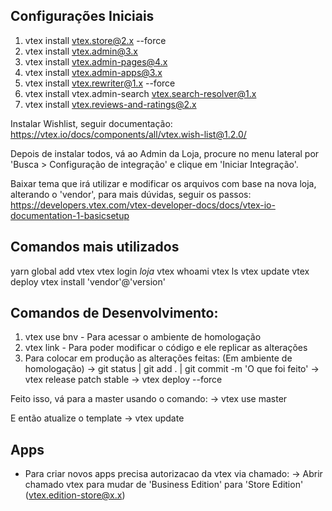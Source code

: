 ## Configurações Iniciais

1) vtex install vtex.store@2.x --force
2) vtex install vtex.admin@3.x
3) vtex install vtex.admin-pages@4.x
4) vtex install vtex.admin-apps@3.x
5) vtex install vtex.rewriter@1.x --force
6) vtex install vtex.admin-search vtex.search-resolver@1.x
7) vtex install vtex.reviews-and-ratings@2.x

Instalar Wishlist, seguir documentação:
https://vtex.io/docs/components/all/vtex.wish-list@1.2.0/

Depois de instalar todos, vá ao Admin da Loja, procure no menu lateral por 'Busca > Configuração de integração' e clique em 'Iniciar Integração'.

Baixar tema que irá utilizar e modificar os arquivos com base na nova loja, alterando o 'vendor', para mais dúvidas, seguir os passos:
https://developers.vtex.com/vtex-developer-docs/docs/vtex-io-documentation-1-basicsetup

## Comandos mais utilizados

yarn global add vtex
vtex login *loja*
vtex whoami
vtex ls
vtex update
vtex deploy
vtex install 'vendor'@'version'

## Comandos de Desenvolvimento:
1) vtex use bnv - Para acessar o ambiente de homologação
2) vtex link - Para poder modificar o código e ele replicar as alterações
3) Para colocar em produção as alterações feitas:
	(Em ambiente de homologação)
	-> git status | git add . | git commit -m 'O que foi feito'
	-> vtex release patch stable
	-> vtex deploy --force

Feito isso, vá para a master usando o comando:
-> vtex use master

E então atualize o template
-> vtex update

## Apps

* Para criar novos apps precisa autorizacao da vtex via chamado:
-> Abrir chamado vtex para mudar de 'Business Edition' para 'Store Edition' (vtex.edition-store@x.x)
